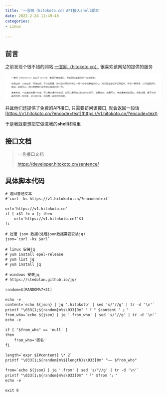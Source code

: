 ```yaml
---
title: '一言网（hitokoto.cn）API接入shell脚本'
date: 2022-2-24 11:49:48
categories:
- Linux

---
```




## 前言

之前发现个很不错的网站 [ 一言网（hitokoto.cn）](hitokoto.cn) 很喜欢该网站的提供的服务

<img src="hitokoto-api-shell/image-20231225124236829.png" style="zoom:150%;" />

并且他们还提供了免费的API接口, 只需要访问该接口, 就会返回一段话 [https://v1.hitokoto.cn/?encode=text](https://v1.hitokoto.cn/?encode=text) 

于是我就更想把它做进我的**shell**终端里

<!--more-->



## 接口文档

> 一言接口文档
>
> https://developer.hitokoto.cn/sentence/



## 具体脚本代码

```shell
# 返回普通文本
#`curl -ks https://v1.hitokoto.cn/?encode=text`

url='https://v1.hitokoto.cn'
if [ x$1 != x ]; then
    url='https://v1.hitokoto.cn?'$1
fi

# 处理 json 数据(处理json数据需要安装jq)
json=`curl -ks $url`

# linux 安裝jq
# yum install epel-release
# yum list jq
# yum install jq

# windows 安裝jq
# https://stedolan.github.io/jq/

random=$[RANDOM%7+31]

echo -e
content=`echo ${json} | jq '.hitokoto' | sed 's/"//g' | tr -d '\n'`
printf "\033[1;${random}m%s\033[0m" "『 " $content " 』"
from_who=`echo ${json} | jq '.from_who' | sed 's/"//g' | tr -d '\n'`
echo -e

if [ "$from_who" == 'null' ]
then
    from_who='匿名'
fi

length=`expr ${#content} \* 2`
printf "\033[1;${random}m%${length}s\033[0m" "—— $from_who"

from=`echo ${json} | jq '.from' | sed 's/"//g' | tr -d '\n'`
printf "\033[1;${random}m%s\033[0m" "「" $from "」"
echo -e

exit 0
```



